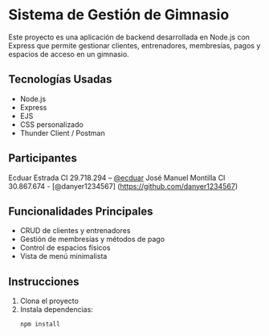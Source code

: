 # Sistema de Gestión de Gimnasio

Este proyecto es una aplicación de backend desarrollada en Node.js con Express que permite gestionar clientes, entrenadores, membresías, pagos y espacios de acceso en un gimnasio.

## Tecnologías Usadas

- Node.js
- Express
- EJS
- CSS personalizado
- Thunder Client / Postman

## Participantes

Ecduar Estrada CI 29.718.294 – [@ecduar](https://github.com/Ecduar)
José Manuel Montilla CI 30.867.674 - [@danyer1234567] (https://github.com/danyer1234567)

## Funcionalidades Principales

- CRUD de clientes y entrenadores
- Gestión de membresías y métodos de pago
- Control de espacios físicos
- Vista de menú minimalista

## Instrucciones

1. Clona el proyecto
2. Instala dependencias:
   ```bash
   npm install
   ```
